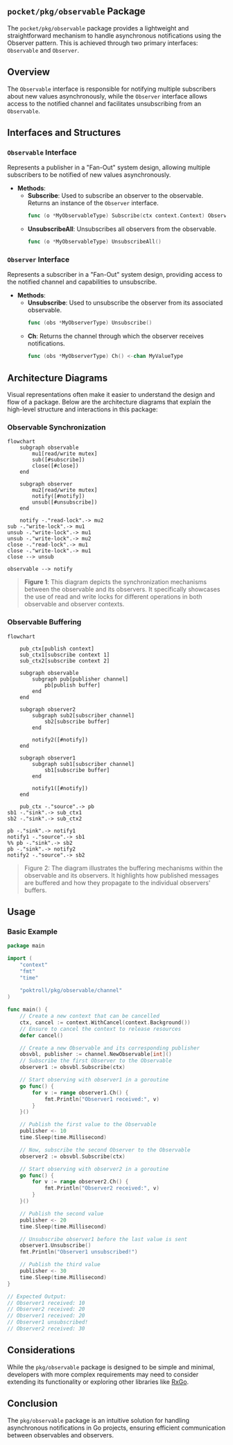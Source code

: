 ## `pocket/pkg/observable` Package

The `pocket/pkg/observable` package provides a lightweight and straightforward mechanism to handle asynchronous notifications using the Observer pattern. This is achieved through two primary interfaces: `Observable` and `Observer`.

## Overview

The `Observable` interface is responsible for notifying multiple subscribers about new values asynchronously, while the `Observer` interface allows access to the notified channel and facilitates unsubscribing from an `Observable`.

## Interfaces and Structures

### `Observable` Interface

Represents a publisher in a "Fan-Out" system design, allowing multiple subscribers to be notified of new values asynchronously.

- **Methods**:
    - **Subscribe**: Used to subscribe an observer to the observable. Returns an instance of the `Observer` interface.
      ```go
      func (o *MyObservableType) Subscribe(ctx context.Context) Observer[MyValueType]
      ```
    - **UnsubscribeAll**: Unsubscribes all observers from the observable.
      ```go
      func (o *MyObservableType) UnsubscribeAll()
      ```

### `Observer` Interface

Represents a subscriber in a "Fan-Out" system design, providing access to the notified channel and capabilities to unsubscribe.

- **Methods**:
    - **Unsubscribe**: Used to unsubscribe the observer from its associated observable.
      ```go
      func (obs *MyObserverType) Unsubscribe()
      ```
    - **Ch**: Returns the channel through which the observer receives notifications.
      ```go
      func (obs *MyObserverType) Ch() <-chan MyValueType
      ```

## Architecture Diagrams

Visual representations often make it easier to understand the design and flow of a package. Below are the architecture diagrams that explain the high-level structure and interactions in this package:

### Observable Synchronization

```mermaid
flowchart
    subgraph observable
        mu1[read/write mutex]
        sub([#subscribe])
        close([#close])
    end

    subgraph observer
        mu2[read/write mutex]
        notify([#notify])
        unsub([#unsubscribe])
    end

    notify -."read-lock".-> mu2
sub -."write-lock".-> mu1
unsub -."write-lock".-> mu1
unsub -."write-lock".-> mu2
close -."read-lock".-> mu1
close -."write-lock".-> mu1
close --> unsub

observable --> notify
```

> **Figure 1**: This diagram depicts the synchronization mechanisms between the observable and its observers. It specifically showcases the use of read and write locks for different operations in both observable and observer contexts.

### Observable Buffering

```mermaid
flowchart

    pub_ctx[publish context]
    sub_ctx1[subscribe context 1]
    sub_ctx2[subscribe context 2]

    subgraph observable
        subgraph pub[publisher channel]
            pb[publish buffer]
        end
    end

    subgraph observer2
        subgraph sub2[subscriber channel]
            sb2[subscribe buffer]
        end

        notify2([#notify])
    end

    subgraph observer1
        subgraph sub1[subscriber channel]
            sb1[subscribe buffer]
        end

        notify1([#notify])
    end

    pub_ctx -."source".-> pb
sb1 -."sink".-> sub_ctx1
sb2 -."sink".-> sub_ctx2

pb -."sink".-> notify1
notify1 -."source".-> sb1
%% pb -."sink".-> sb2
pb -."sink".-> notify2
notify2 -."source".-> sb2
```

> Figure 2: The diagram illustrates the buffering mechanisms within the observable and its observers. It highlights how published messages are buffered and how they propagate to the individual observers' buffers.

## Usage

### Basic Example

```go
package main

import (
	"context"
	"fmt"
	"time"
	
	"poktroll/pkg/observable/channel"
)

func main() {
	// Create a new context that can be cancelled
	ctx, cancel := context.WithCancel(context.Background())
	// Ensure to cancel the context to release resources
	defer cancel()

	// Create a new Observable and its corresponding publisher
	obsvbl, publisher := channel.NewObservable[int]()
	// Subscribe the first Observer to the Observable
	observer1 := obsvbl.Subscribe(ctx)

	// Start observing with observer1 in a goroutine
	go func() {
		for v := range observer1.Ch() {
			fmt.Println("Observer1 received:", v)
		}
	}()

	// Publish the first value to the Observable
	publisher <- 10
	time.Sleep(time.Millisecond)

	// Now, subscribe the second Observer to the Observable
	observer2 := obsvbl.Subscribe(ctx)

	// Start observing with observer2 in a goroutine
	go func() {
		for v := range observer2.Ch() {
			fmt.Println("Observer2 received:", v)
		}
	}()

	// Publish the second value
	publisher <- 20
	time.Sleep(time.Millisecond)

	// Unsubscribe observer1 before the last value is sent
	observer1.Unsubscribe()
	fmt.Println("Observer1 unsubscribed!")

	// Publish the third value
	publisher <- 30
	time.Sleep(time.Millisecond)
}

// Expected Output:
// Observer1 received: 10
// Observer2 received: 20
// Observer1 received: 20
// Observer1 unsubscribed!
// Observer2 received: 30

```

## Considerations

While the `pkg/observable` package is designed to be simple and minimal, developers with more complex requirements may need to consider extending its functionality or exploring other libraries like [RxGo](https://github.com/ReactiveX/RxGo).

## Conclusion

The `pkg/observable` package is an intuitive solution for handling asynchronous notifications in Go projects, ensuring efficient communication between observables and observers.
